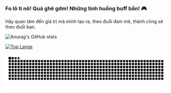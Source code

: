 ### Fo lô ti nô! Quá ghê gớm! Những tình huống buff bẩn! 🎮
Hãy quan tâm đến giá trị mà mình tạo ra, theo đuổi đam mê, thành công sẽ theo đuổi bạn.
<!--
**huynhit24/huynhit24** is a ✨ _special_ ✨ repository because its `README.md` (this file) appears on your GitHub profile.

Here are some ideas to get you started:

- 🔭 I’m currently working on ...
- 🌱 I’m currently learning ...
- 👯 I’m looking to collaborate on ...
- 🤔 I’m looking for help with ...
- 💬 Ask me about ...
- 📫 How to reach me: ...
- 😄 Pronouns: ...
- ⚡ Fun fact: ...
-->
![Anurag's GitHub stats](https://github-readme-stats.vercel.app/api?username=huynhit24&show_icons=true&theme=radical)

<!-- ![](https://raw.githubusercontent.com/huynhit24/github-stats/master/generated/overview.svg#gh-dark-mode-only)
![](https://raw.githubusercontent.com/huynhit24/github-stats/master/generated/languages.svg#gh-dark-mode-only) -->

[![Top Langs](https://github-readme-stats.vercel.app/api/top-langs/?username=huynhit24&langs_count=8)](https://github.com/anuraghazra/github-readme-stats)

<p align="center"> <img src="https://github.com/TamNguyenS/TamNguyenS/blob/output/github-contribution-grid-snake.svg" alt="tamnguyens" /> </p>
